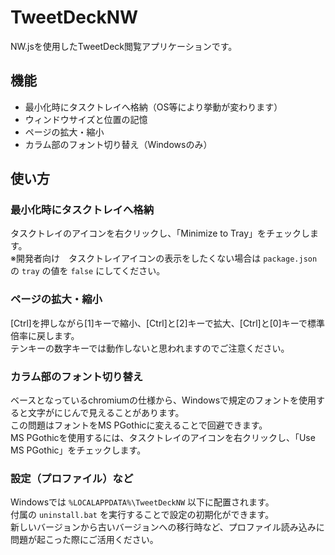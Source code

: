 # TweetDeckNW
NW.jsを使用したTweetDeck閲覧アプリケーションです。
## 機能
- 最小化時にタスクトレイへ格納（OS等により挙動が変わります）
- ウィンドウサイズと位置の記憶
- ページの拡大・縮小
- カラム部のフォント切り替え（Windowsのみ）
## 使い方
### 最小化時にタスクトレイへ格納
タスクトレイのアイコンを右クリックし、「Minimize to Tray」をチェックします。  
※開発者向け　タスクトレイアイコンの表示をしたくない場合は `package.json` の `tray` の値を `false` にしてください。
### ページの拡大・縮小
[Ctrl]を押しながら[1]キーで縮小、[Ctrl]と[2]キーで拡大、[Ctrl]と[0]キーで標準倍率に戻します。  
テンキーの数字キーでは動作しないと思われますのでご注意ください。
### カラム部のフォント切り替え
ベースとなっているchromiumの仕様から、Windowsで規定のフォントを使用すると文字がにじんで見えることがあります。  
この問題はフォントをMS PGothicに変えることで回避できます。  
MS PGothicを使用するには、タスクトレイのアイコンを右クリックし、「Use MS PGothic」をチェックします。
### 設定（プロファイル）など
Windowsでは `%LOCALAPPDATA%\TweetDeckNW` 以下に配置されます。  
付属の `uninstall.bat` を実行することで設定の初期化ができます。  
新しいバージョンから古いバージョンへの移行時など、プロファイル読み込みに問題が起こった際にご活用ください。

